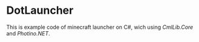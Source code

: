 # DotLauncher

This is example code of minecraft launcher on C#, wich using _CmlLib.Core_ and _Photino.NET_.
